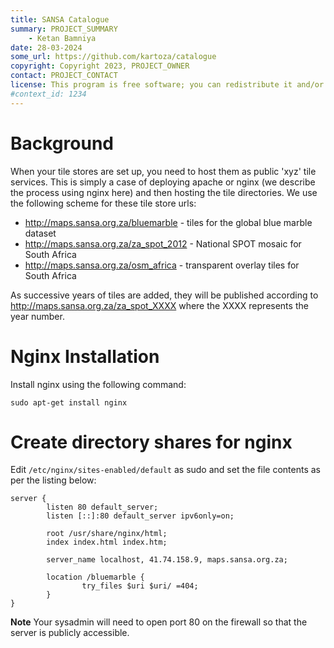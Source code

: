```yaml
---
title: SANSA Catalogue
summary: PROJECT_SUMMARY
    - Ketan Bamniya
date: 28-03-2024
some_url: https://github.com/kartoza/catalogue
copyright: Copyright 2023, PROJECT_OWNER
contact: PROJECT_CONTACT
license: This program is free software; you can redistribute it and/or modify it under the terms of the GNU Affero General Public License as published by the Free Software Foundation; either version 3 of the License, or (at your option) any later version.
#context_id: 1234
---
```


# Background

When your tile stores are set up, you need to host them as public 'xyz' tile services. This is simply a case of deploying apache or nginx (we describe the process using nginx here) and then hosting the tile directories. We use the following scheme for these tile store urls:

* http://maps.sansa.org.za/bluemarble - tiles for the global blue marble dataset
* http://maps.sansa.org.za/za_spot_2012 - National SPOT mosaic for South Africa
* http://maps.sansa.org.za/osm_africa - transparent overlay tiles for South Africa

As successive years of tiles are added, they will be published according to http://maps.sansa.org.za/za_spot_XXXX where the XXXX represents the year number.

# Nginx Installation

Install nginx using the following command:

```
sudo apt-get install nginx
```

# Create directory shares for nginx

Edit ``/etc/nginx/sites-enabled/default`` as sudo and set the file contents as per the listing below:

```
server {
        listen 80 default_server;
        listen [::]:80 default_server ipv6only=on;

        root /usr/share/nginx/html;
        index index.html index.htm;

        server_name localhost, 41.74.158.9, maps.sansa.org.za;

        location /bluemarble {
                try_files $uri $uri/ =404;
        }
}
```

**Note** Your sysadmin will need to open port 80 on the firewall so that the server is publicly accessible.
